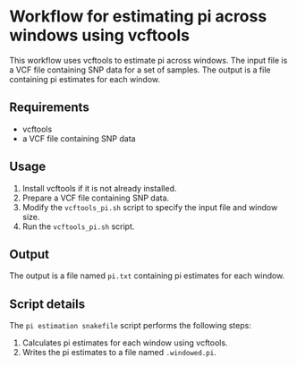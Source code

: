 # Workflow for estimating pi across windows using vcftools

This workflow uses vcftools to estimate pi across windows. The input file is a VCF file containing SNP data for a set of samples. The output is a file containing pi estimates for each window.

## Requirements

- vcftools
- a VCF file containing SNP data

## Usage

1. Install vcftools if it is not already installed.
2. Prepare a VCF file containing SNP data.
3. Modify the `vcftools_pi.sh` script to specify the input file and window size.
4. Run the `vcftools_pi.sh` script.

## Output

The output is a file named `pi.txt` containing pi estimates for each window.

## Script details

The `pi estimation snakefile` script performs the following steps:

1. Calculates pi estimates for each window using vcftools.
2. Writes the pi estimates to a file named `.windowed.pi`.
